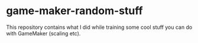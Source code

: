 # game-maker-random-stuff  

This repository contains what I did while training some cool stuff you can do with GameMaker (scaling etc).